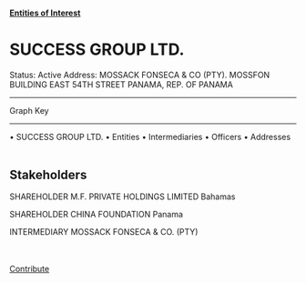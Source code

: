 #### [Entities of Interest](/list.html)
<link rel="stylesheet" type="text/css" href="../../assets/style.css">

<style>
body{background-image:url("http://eoi-graphs.s3-website-eu-west-1.amazonaws.com/SUCCESS_GROUP_LTD..png");background-repeat: no-repeat;background-size: contain;}
.markdown>p>span{background-color: white;}
</style>

# SUCCESS GROUP LTD.
<span>Status: Active
Address: MOSSACK FONSECA & CO (PTY). MOSSFON BUILDING EAST 54TH STREET PANAMA, REP. OF PANAMA
</span>

---



<div class="legend">
Graph Key
<hr>
<span class="focus">• SUCCESS GROUP LTD.</span>
<span class="entity">• Entities</span>
<span class="intermediary">• Intermediaries</span>
<span class="officer">• Officers</span>
<span class="address">• Addresses</span>
</div><br>


## Stakeholders
<span>SHAREHOLDER
M.F. PRIVATE HOLDINGS LIMITED
Bahamas
</span>

<span>SHAREHOLDER
CHINA FOUNDATION
Panama
</span>

<span>INTERMEDIARY
MOSSACK FONSECA & CO. (PTY)
</span>


<br><br><a class="contribute_button" href="Readme.md">Contribute</a>